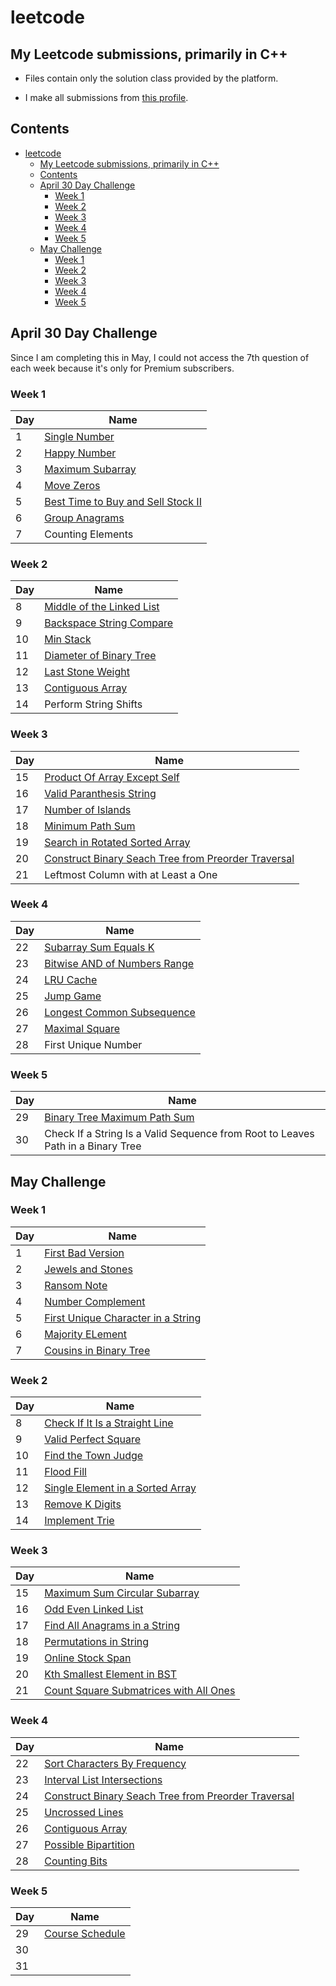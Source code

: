 # leetcode

## My Leetcode submissions, primarily in C++

- Files contain only the solution class provided by the platform.

- I make all submissions from [this profile](https://leetcode.com/thepushkarp/).

## Contents

- [leetcode](#leetcode)
  - [My Leetcode submissions, primarily in C++](#my-leetcode-submissions-primarily-in-c)
  - [Contents](#contents)
  - [April 30 Day Challenge](#april-30-day-challenge)
    - [Week 1](#week-1)
    - [Week 2](#week-2)
    - [Week 3](#week-3)
    - [Week 4](#week-4)
    - [Week 5](#week-5)
  - [May Challenge](#may-challenge)
    - [Week 1](#week-1-1)
    - [Week 2](#week-2-1)
    - [Week 3](#week-3-1)
    - [Week 4](#week-4-1)
    - [Week 5](#week-5-1)

## April 30 Day Challenge

Since I am completing this in May, I could not access the 7th question of each week because it's only for Premium subscribers.

### Week 1

| Day | Name                                                                                              |
| --- | ------------------------------------------------------------------------------------------------- |
| 1   | [Single Number](April30DayChallenge/Week1/1:SingleNumber.cpp)                                     |
| 2   | [Happy Number](April30DayChallenge/Week1/2:HappyNumber.cpp)                                       |
| 3   | [Maximum Subarray](April30DayChallenge/Week1/3:MaximumSubarray.cpp)                               |
| 4   | [Move Zeros](April30DayChallenge/Week1/4:MoveZeros.cpp)                                           |
| 5   | [Best Time to Buy and Sell Stock II](April30DayChallenge/Week1/5:BestTimetoBuyandSellStockII.cpp) |
| 6   | [Group Anagrams](April30DayChallenge/Week1/6:GroupAnagrams.cpp)                                   |
| 7   | Counting Elements                                                                                 |

### Week 2

| Day | Name                                                                               |
| --- | ---------------------------------------------------------------------------------- |
| 8   | [Middle of the Linked List](April30DayChallenge/Week2/8:MiddleoftheLinkedList.cpp) |
| 9   | [Backspace String Compare](April30DayChallenge/Week2/9:BackspaceStringCompare.cpp) |
| 10  | [Min Stack](April30DayChallenge/Week2/10:MinStack.cpp)                             |
| 11  | [Diameter of Binary Tree](April30DayChallenge/Week2/11:DiameterofBinaryTree.cpp)   |
| 12  | [Last Stone Weight](April30DayChallenge/Week2/12:LastStoneWeight.cpp)              |
| 13  | [Contiguous Array](April30DayChallenge/Week2/13:ContiguousArray.cpp)               |
| 14  | Perform String Shifts                                                              |

### Week 3

| Day | Name                                                                                                                                   |
| --- | -------------------------------------------------------------------------------------------------------------------------------------- |
| 15  | [Product Of Array Except Self](April30DayChallenge/Week3/15:ProductOfArrayExceptSelf.cpp)                                              |
| 16  | [Valid Paranthesis String](April30DayChallenge/Week3/16:ValidParenthesisString.cpp)                                                    |
| 17  | [Number of Islands](April30DayChallenge/Week3/17:NumberofIslands.cpp)                                                                  |
| 18  | [Minimum Path Sum](April30DayChallenge/Week3/18:MinimumPathSum.cpp)                                                                    |
| 19  | [Search in Rotated Sorted Array](April30DayChallenge/Week3/19:SearchinRotatedSortedArray.cpp)                                          |
| 20  | [Construct Binary Seach Tree from Preorder Traversal](April30DayChallenge/Week3/20:ConstructBinarySearchTreefromPreorderTraversal.cpp) |
| 21  | Leftmost Column with at Least a One                                                                                                    |

### Week 4

| Day | Name                                                                                      |
| --- | ----------------------------------------------------------------------------------------- |
| 22  | [Subarray Sum Equals K](April30DayChallenge/Week4/22:SubarraySumEqualsK.cpp)              |
| 23  | [Bitwise AND of Numbers Range](April30DayChallenge/Week4/23:BitwiseANDofNumbersRange.cpp) |
| 24  | [LRU Cache](April30DayChallenge/Week4/24:LRUCache.cpp)                                    |
| 25  | [Jump Game](April30DayChallenge/Week4/25:JumpGame.cpp)                                    |
| 26  | [Longest Common Subsequence](April30DayChallenge/Week4/26:LongestCommonSubsequence.cpp)   |
| 27  | [Maximal Square](April30DayChallenge/Week4/27:MaximalSquare.cpp)                          |
| 28  | First Unique Number                                                                       |

### Week 5

| Day | Name                                                                                      |
| --- | ----------------------------------------------------------------------------------------- |
| 29  | [Binary Tree Maximum Path Sum](April30DayChallenge/Week5/29:BinaryTreeMaximumPathSum.cpp) |
| 30  | Check If a String Is a Valid Sequence from Root to Leaves Path in a Binary Tree           |

## May Challenge

### Week 1

| Day | Name                                                                                         |
| --- | -------------------------------------------------------------------------------------------- |
| 1   | [First Bad Version](MayChallenge/Week1/1:FirstBadVersion.cpp)                                |
| 2   | [Jewels and Stones](MayChallenge/Week1/2:JewelsandStones.cpp)                                |
| 3   | [Ransom Note](MayChallenge/Week1/3:RansomNote.cpp)                                           |
| 4   | [Number Complement](MayChallenge/Week1/4:NumberComplement.cpp)                               |
| 5   | [First Unique Character in a String](MayChallenge/Week1/5:FirstUniqueCharacterinaString.cpp) |
| 6   | [Majority ELement](MayChallenge/Week1/6:MajorityElement.cpp)                                 |
| 7   | [Cousins in Binary Tree](MayChallenge/Week1/7:CousinsinBinaryTree.cpp)                       |

### Week 2

| Day | Name                                                                                      |
| --- | ----------------------------------------------------------------------------------------- |
| 8   | [Check If It Is a Straight Line](MayChallenge/Week2/8:CheckIfItIsaStraightLine.cpp)       |
| 9   | [Valid Perfect Square](MayChallenge/Week2/9:ValidPerfectSquare.cpp)                       |
| 10  | [Find the Town Judge](MayChallenge/Week2/10:FindtheTownJudge.cpp)                         |
| 11  | [Flood Fill](MayChallenge/Week2/11:FloodFill.cpp)                                         |
| 12  | [Single Element in a Sorted Array](MayChallenge/Week2/12:SingleElementinaSortedArray.cpp) |
| 13  | [Remove K Digits](MayChallenge/Week2/13:RemoveKDigits.cpp)                                |
| 14  | [Implement Trie](MayChallenge/Week2/14:ImplementTrie.cpp)                                 |

### Week 3

| Day | Name                                                                                                  |
| --- | ----------------------------------------------------------------------------------------------------- |
| 15  | [Maximum Sum Circular Subarray](MayChallenge/Week3/15:MaximumSumCircularSubarray.cpp)                 |
| 16  | [Odd Even Linked List](MayChallenge/Week3/16:OddEvenLinkedList.cpp)                                   |
| 17  | [Find All Anagrams in a String](MayChallenge/Week3/17:FindAllAnagramsinaString.cpp)                   |
| 18  | [Permutations in String](MayChallenge/Week3/18:PermutationinString.cpp)                               |
| 19  | [Online Stock Span](MayChallenge/Week3/19:OnlineStockSpan.cpp)                                        |
| 20  | [Kth Smallest Element in BST](MayChallenge/Week3/20:KthSmalletsElementinaBST.cpp)                     |
| 21  | [Count Square Submatrices with All Ones](MayChallenge/Week3/21:CountSquareSubmatriceswithAllOnes.cpp) |

### Week 4

| Day | Name                                                                                                                            |
| --- | ------------------------------------------------------------------------------------------------------------------------------- |
| 22  | [Sort Characters By Frequency](MayChallenge/Week4/22:SortCharactersByFrequency.cpp)                                             |
| 23  | [Interval List Intersections](MayChallenge/Week4/23:IntervalListIntersections.cpp)                                              |
| 24  | [Construct Binary Seach Tree from Preorder Traversal](MayChallenge/Week4/24:ConstructBinarySearchTreefromPreorderTraversal.cpp) |
| 25  | [Uncrossed Lines](MayChallenge/Week4/25:UncrossedLines.cpp)                                                                     |
| 26  | [Contiguous Array](MayChallenge/Week4/26:ContiguousArray.cpp)                                                                   |
| 27  | [Possible Bipartition](MayChallenge/Week4/27:PossibleBipartition.cpp)                                                           |
| 28  | [Counting Bits](MayChallenge/Week4/28:CountingBits.cpp)                                                                         |

### Week 5

| Day | Name                                                        |
| --- | ----------------------------------------------------------- |
| 29  | [Course Schedule](MayChallenge/Week5/29:CourseSchedule.cpp) |
| 30  |                                                             |
| 31  |                                                             |
